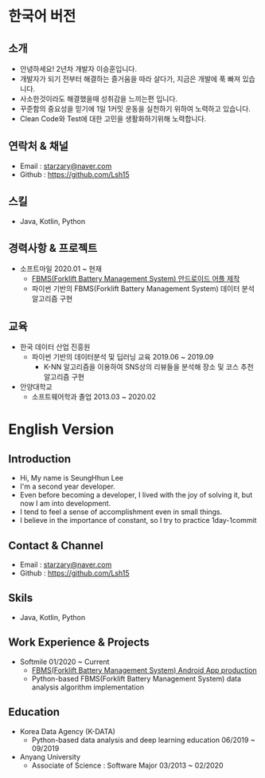한국어 버전
======
소개
------
* 안녕하세요! 2년차 개발자 이승훈입니다.
* 개발자가 되기 전부터 해결하는 즐거움을 따라 살다가, 지금은 개발에 푹 빠져 있습니다.
* 사소한것이라도 해결했을때 성취감을 느끼는편 입니다.
* 꾸준함의 중요성을 믿기에 1일 1커밋 운동을 실천하기 위하여 노력하고 있습니다.
* Clean Code와 Test에 대한 고민을 생활화하기위해 노력합니다.

연락처 & 채널
------
* Email : starzary@naver.com
* Github : https://github.com/Lsh15

스킬
------
* Java, Kotlin, Python

경력사항 & 프로젝트
------
* 소프트마일  2020.01 ~ 현재
  * [FBMS(Forklift Battery Management System) 안드로이드 어플 제작](https://play.google.com/store/apps/details?id=kr.co.softmile.fbms)
  * 파이썬 기반의 FBMS(Forklift Battery Management System) 데이터 분석 알고리즘 구현 

교육
------
* 한국 데이터 산업 진흥원 
  * 파이썬 기반의 데이터분석 및 딥러닝 교육 2019.06 ~ 2019.09
    * K-NN 알고리즘을 이용하여 SNS상의 리뷰들을 분석해 장소 및 코스 추천 알고리즘 구현
* 안양대학교 
  * 소프트웨어학과 졸업  2013.03 ~ 2020.02

English Version
======
Introduction
------
* Hi, My name is SeungHhun Lee
* I'm a second year developer.
* Even before becoming a developer, I lived with the joy of solving it, but now I am into development.
* I tend to feel a sense of accomplishment even in small things.
* I believe in the importance of constant, so I try to practice 1day-1commit

Contact & Channel
------
* Email : starzary@naver.com
* Github : https://github.com/Lsh15

Skils
------
* Java, Kotlin, Python

Work Experience & Projects
------
* Softmile  01/2020 ~ Current
  * [FBMS(Forklift Battery Management System) Android App production](https://play.google.com/store/apps/details?id=kr.co.softmile.fbms)
  * Python-based FBMS(Forklift Battery Management System) data analysis algorithm implementation  

Education
------
* Korea Data Agency (K-DATA)
  * Python-based data analysis and deep learning education 06/2019 ~ 09/2019
* Anyang University 
  * Associate of Science : Software Major 03/2013 ~ 02/2020

